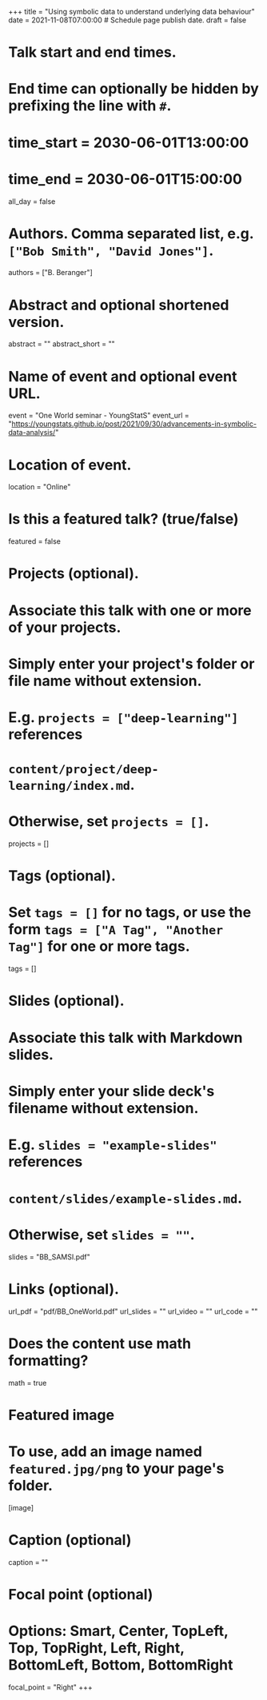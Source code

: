 +++
title = "Using symbolic data to understand underlying data behaviour"
date = 2021-11-08T07:00:00  # Schedule page publish date.
draft = false

# Talk start and end times.
#   End time can optionally be hidden by prefixing the line with `#`.
# time_start = 2030-06-01T13:00:00
# time_end = 2030-06-01T15:00:00
all_day = false

# Authors. Comma separated list, e.g. `["Bob Smith", "David Jones"]`.
authors = ["B. Beranger"]

# Abstract and optional shortened version.
abstract = ""
abstract_short = ""

# Name of event and optional event URL.
event = "One World seminar - YoungStatS"
event_url = "https://youngstats.github.io/post/2021/09/30/advancements-in-symbolic-data-analysis/"

# Location of event.
location = "Online"

# Is this a featured talk? (true/false)
featured = false

# Projects (optional).
#   Associate this talk with one or more of your projects.
#   Simply enter your project's folder or file name without extension.
#   E.g. `projects = ["deep-learning"]` references 
#   `content/project/deep-learning/index.md`.
#   Otherwise, set `projects = []`.
projects = []

# Tags (optional).
#   Set `tags = []` for no tags, or use the form `tags = ["A Tag", "Another Tag"]` for one or more tags.
tags = []

# Slides (optional).
#   Associate this talk with Markdown slides.
#   Simply enter your slide deck's filename without extension.
#   E.g. `slides = "example-slides"` references 
#   `content/slides/example-slides.md`.
#   Otherwise, set `slides = ""`.
slides = "BB_SAMSI.pdf"

# Links (optional).
url_pdf = "pdf/BB_OneWorld.pdf"
url_slides = ""
url_video = ""
url_code = ""

# Does the content use math formatting?
math = true

# Featured image
# To use, add an image named `featured.jpg/png` to your page's folder. 
[image]
  # Caption (optional)
  caption = ""

  # Focal point (optional)
  # Options: Smart, Center, TopLeft, Top, TopRight, Left, Right, BottomLeft, Bottom, BottomRight
  focal_point = "Right"
+++
 
